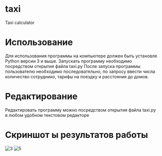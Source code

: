 # taxi
Taxi calculator

# Использование
Для использования программы на компьютере должен быть установле Python версии 3 и выше.
Запускать программу необходимо посредством открытия файла taxi.py
После запуска программы пользователю необходимо последовательно, по запросу ввести числа количество сотруднико, тарифы на поездку и расстояния до домов.

# Редактирование
Редактировать программу можно посредством открытия файла taxi.py в любом удобном текстовом редакторе

# Скриншот ы результатов работы

![3](https://user-images.githubusercontent.com/90547503/136687651-efdb0924-8071-42b5-b036-f474e1634951.png)
![5](https://user-images.githubusercontent.com/90547503/136687652-377f08ce-14aa-43d3-bdee-1c62c8d357a3.png)
